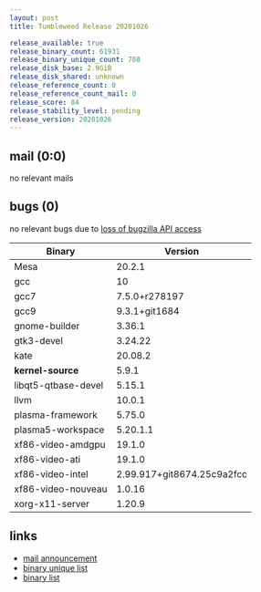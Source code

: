 ```yaml
---
layout: post
title: Tumbleweed Release 20201026

release_available: true
release_binary_count: 61931
release_binary_unique_count: 708
release_disk_base: 2.9GiB
release_disk_shared: unknown
release_reference_count: 0
release_reference_count_mail: 0
release_score: 84
release_stability_level: pending
release_version: 20201026
---
```


## mail (0:0)

no relevant mails

## bugs (0)

<!--more-->

no relevant bugs due to [loss of bugzilla API access](https://bugzilla.opensuse.org/show_bug.cgi?id=1157722)

Binary | Version
--- | ---
Mesa | 20.2.1
gcc | 10
gcc7 | 7.5.0+r278197
gcc9 | 9.3.1+git1684
gnome-builder | 3.36.1
gtk3-devel | 3.24.22
kate | 20.08.2
**kernel-source** | 5.9.1
libqt5-qtbase-devel | 5.15.1
llvm | 10.0.1
plasma-framework | 5.75.0
plasma5-workspace | 5.20.1.1
xf86-video-amdgpu | 19.1.0
xf86-video-ati | 19.1.0
xf86-video-intel | 2.99.917+git8674.25c9a2fcc
xf86-video-nouveau | 1.0.16
xorg-x11-server | 1.20.9

## links

- [mail announcement](https://lists.opensuse.org/opensuse-factory/2020-10/msg00294.html)
- [binary unique list](http://download.opensuse.org/history/20201026/rpm.unique.list)
- [binary list](http://download.opensuse.org/history/20201026/rpm.list)
